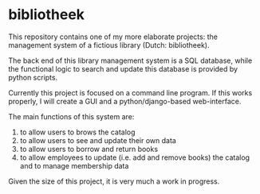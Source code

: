 # bibliotheek
This repository contains one of my more elaborate projects: the management system of a fictious library (Dutch: bibliotheek).

The back end of this library management system is a SQL database, while the functional logic to search and update this database is provided by python scripts.

Currently this project is focused on a command line program. If this works properly, I will create a GUI and a python/django-based web-interface.

The main functions of this system are:

1. to allow users to brows the catalog
2. to allow users to see and update their own data
3. to allow users to borrow and return books
4. to allow employees to update (i.e. add and remove books) the catalog and to manage membership data

Given the size of this project, it is very much a work in progress.
